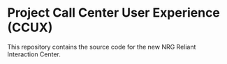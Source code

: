 # Project Call Center User Experience (CCUX) #

This repository contains the source code for the new NRG Reliant Interaction Center.
